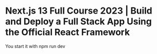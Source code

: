 # Next.js 13 Full Course 2023 | Build and Deploy a Full Stack App Using the Official React Framework

You start it with 
npm run dev
